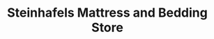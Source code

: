 ---
title: "Steinhafels Mattress and Bedding Store"
url: /madison/steinhafels-mattress-and-bedding-store/
shop: Betten
---